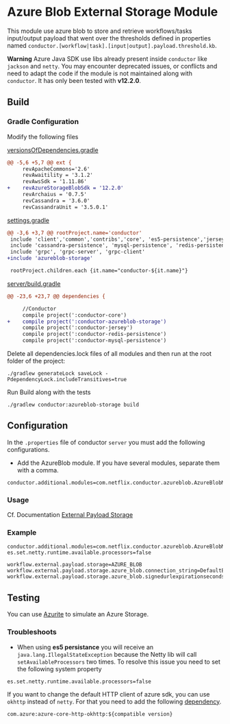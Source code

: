 # Azure Blob External Storage Module 

This module use azure blob to store and retrieve workflows/tasks input/output payload that
went over the thresholds defined in properties named `conductor.[workflow|task].[input|output].payload.threshold.kb`.

**Warning** Azure Java SDK use libs already present inside `conductor` like `jackson` and `netty`.
You may encounter deprecated issues, or conflicts and need to adapt the code if the module is not maintained along with `conductor`.
It has only been tested with **v12.2.0**.

## Build

### Gradle Configuration

Modify the following files

[versionsOfDependencies.gradle](https://github.com/Netflix/conductor/blob/master/versionsOfDependencies.gradle)

```diff
@@ -5,6 +5,7 @@ ext {
     revApacheCommons='2.6'
     revAwaitility = '3.1.2'
     revAwsSdk = '1.11.86'
+    revAzureStorageBlobSdk = '12.2.0'
     revArchaius = '0.7.5'
     revCassandra = '3.6.0'
     revCassandraUnit = '3.5.0.1'


```

[settings.gradle](https://github.com/Netflix/conductor/blob/master/settings.gradle)

```diff
@@ -3,6 +3,7 @@ rootProject.name='conductor'
 include 'client','common','contribs','core', 'es5-persistence','jersey', 'postgres-persistence', 'zookeeper-lock', 'redis-lock'
 include 'cassandra-persistence', 'mysql-persistence', 'redis-persistence','server','test-harness','ui'
 include 'grpc', 'grpc-server', 'grpc-client'
+include 'azureblob-storage'

 rootProject.children.each {it.name="conductor-${it.name}"}

```

[server/build.gradle](https://github.com/Netflix/conductor/blob/master/server/build.gradle)

```diff
@@ -23,6 +23,7 @@ dependencies {

     //Conductor
     compile project(':conductor-core')
+    compile project(':conductor-azureblob-storage')
     compile project(':conductor-jersey')
     compile project(':conductor-redis-persistence')
     compile project(':conductor-mysql-persistence')

```
 
Delete all dependencies.lock files of all modules and then run at the root folder of the project: 

```
./gradlew generateLock saveLock -PdependencyLock.includeTransitives=true
```

Run Build along with the tests

```
./gradlew conductor:azureblob-storage build
```

## Configuration

In the `.properties` file of conductor `server` you must add the following configurations.

* Add the AzureBlob module. If you have several modules, separate them with a comma.
```
conductor.additional.modules=com.netflix.conductor.azureblob.AzureBlobModule
```

### Usage

Cf. Documentation [External Payload Storage](https://netflix.github.io/conductor/externalpayloadstorage/#azure-blob-storage)

### Example

```properties
conductor.additional.modules=com.netflix.conductor.azureblob.AzureBlobModule
es.set.netty.runtime.available.processors=false

workflow.external.payload.storage=AZURE_BLOB
workflow.external.payload.storage.azure_blob.connection_string=DefaultEndpointsProtocol=http;AccountName=devstoreaccount1;AccountKey=Eby8vdM02xNOcqFlqUwJPLlmEtlCDXJ1OUzFT50uSRZ6IFsuFq2UVErCz4I6tq/K1SZFPTOtr/KBHBeksoGMGw==;BlobEndpoint=http://127.0.0.1:10000/devstoreaccount1;EndpointSuffix=localhost
workflow.external.payload.storage.azure_blob.signedurlexpirationseconds=360
```

## Testing

You can use [Azurite](https://github.com/Azure/Azurite) to simulate an Azure Storage.

### Troubleshoots

* When using **es5 persistance** you will receive an `java.lang.IllegalStateException` because the Netty lib will call `setAvailableProcessors` two times. To resolve this issue you need to set the following system property

```
es.set.netty.runtime.available.processors=false
```

If you want to change the default HTTP client of azure sdk, you can use `okhttp` instead of `netty`.
For that you need to add the following [dependency](https://github.com/Azure/azure-sdk-for-java/tree/master/sdk/storage/azure-storage-blob#default-http-client).

```
com.azure:azure-core-http-okhttp:${compatible version}
```
